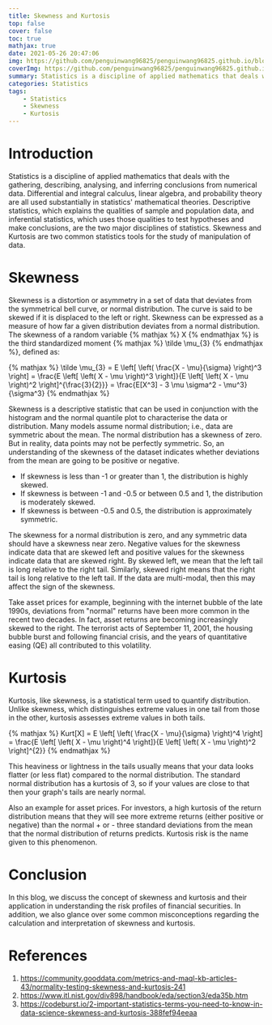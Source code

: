 ```yaml
---
title: Skewness and Kurtosis
top: false
cover: false
toc: true
mathjax: true
date: 2021-05-26 20:47:06
img: https://github.com/penguinwang96825/penguinwang96825.github.io/blob/master/2021/05/26/2021-05-26-skewness-and-kurtosis/wallhaven-k78j37.jpg?raw=true
coverImg: https://github.com/penguinwang96825/penguinwang96825.github.io/blob/master/2021/05/26/2021-05-26-skewness-and-kurtosis/wallhaven-k78j37.jpg?raw=true
summary: Statistics is a discipline of applied mathematics that deals with the gathering, describing, analysing, and inferring conclusions from numerical data. Differential and integral calculus, linear algebra, and probability theory are all used substantially in statistics' mathematical theories.
categories: Statistics
tags: 
	- Statistics
	- Skewness
	- Kurtosis
---
```


# Introduction

Statistics is a discipline of applied mathematics that deals with the gathering, describing, analysing, and inferring conclusions from numerical data. Differential and integral calculus, linear algebra, and probability theory are all used substantially in statistics' mathematical theories. Descriptive statistics, which explains the qualities of sample and population data, and inferential statistics, which uses those qualities to test hypotheses and make conclusions, are the two major disciplines of statistics. Skewness and Kurtosis are two common statistics tools for the study of manipulation of data.

# Skewness

Skewness is a distortion or asymmetry in a set of data that deviates from the symmetrical bell curve, or normal distribution. The curve is said to be skewed if it is displaced to the left or right. Skewness can be expressed as a measure of how far a given distribution deviates from a normal distribution. The skewness of a random variable {% mathjax %} X {% endmathjax %} is the third standardized moment {% mathjax %} \tilde \mu_{3} {% endmathjax %}, defined as:

<div style="display: flex;justify-content: center;">
    {% mathjax %}
    \tilde \mu_{3} = E \left[ \left( \frac{X - \mu}{\sigma} \right)^3 \right] = \frac{E \left[ \left( X - \mu \right)^3 \right]}{E \left[ \left( X - \mu \right)^2 \right]^{\frac{3}{2}}} = \frac{E[X^3] - 3 \mu \sigma^2 - \mu^3}{\sigma^3}
    {% endmathjax %}
</div>

Skewness is a descriptive statistic that can be used in conjunction with the histogram and the normal quantile plot to characterise the data or distribution. Many models assume normal distribution; i.e., data are symmetric about the mean. The normal distribution has a skewness of zero. But in reality, data points may not be perfectly symmetric. So, an understanding of the skewness of the dataset indicates whether deviations from the mean are going to be positive or negative.

- If skewness is less than -1 or greater than 1, the distribution is highly skewed.
- If skewness is between -1 and -0.5 or between 0.5 and 1, the distribution is moderately skewed.
- If skewness is between -0.5 and 0.5, the distribution is approximately symmetric.

The skewness for a normal distribution is zero, and any symmetric data should have a skewness near zero. Negative values for the skewness indicate data that are skewed left and positive values for the skewness indicate data that are skewed right. By skewed left, we mean that the left tail is long relative to the right tail. Similarly, skewed right means that the right tail is long relative to the left tail. If the data are multi-modal, then this may affect the sign of the skewness.

Take asset prices for example, beginning with the internet bubble of the late 1990s, deviations from "normal" returns have been more common in the recent two decades. In fact, asset returns are becoming increasingly skewed to the right. The terrorist acts of September 11, 2001, the housing bubble burst and following financial crisis, and the years of quantitative easing (QE) all contributed to this volatility.

# Kurtosis

Kurtosis, like skewness, is a statistical term used to quantify distribution. Unlike skewness, which distinguishes extreme values in one tail from those in the other, kurtosis assesses extreme values in both tails. 

<div style="display: flex;justify-content: center;">
    {% mathjax %}
    Kurt[X] = E \left[ \left( \frac{X - \mu}{\sigma} \right)^4 \right] = \frac{E \left[ \left( X - \mu \right)^4 \right]}{E \left[ \left( X - \mu \right)^2 \right]^{2}}
    {% endmathjax %}
</div>

This heaviness or lightness in the tails usually means that your data looks flatter (or less flat) compared to the normal distribution. The standard normal distribution has a kurtosis of 3, so if your values are close to that then your graph's tails are nearly normal.

Also an example for asset prices. For investors, a high kurtosis of the return distribution means that they will see more extreme returns (either positive or negative) than the normal + or - three standard deviations from the mean that the normal distribution of returns predicts. Kurtosis risk is the name given to this phenomenon.

# Conclusion

In this blog, we discuss the concept of skewness and kurtosis and their application in understanding the risk profiles of financial securities. In addition, we also glance over some common misconceptions regarding the calculation and interpretation of skewness and kurtosis.

# References

1. https://community.gooddata.com/metrics-and-maql-kb-articles-43/normality-testing-skewness-and-kurtosis-241
2. https://www.itl.nist.gov/div898/handbook/eda/section3/eda35b.htm
3. https://codeburst.io/2-important-statistics-terms-you-need-to-know-in-data-science-skewness-and-kurtosis-388fef94eeaa